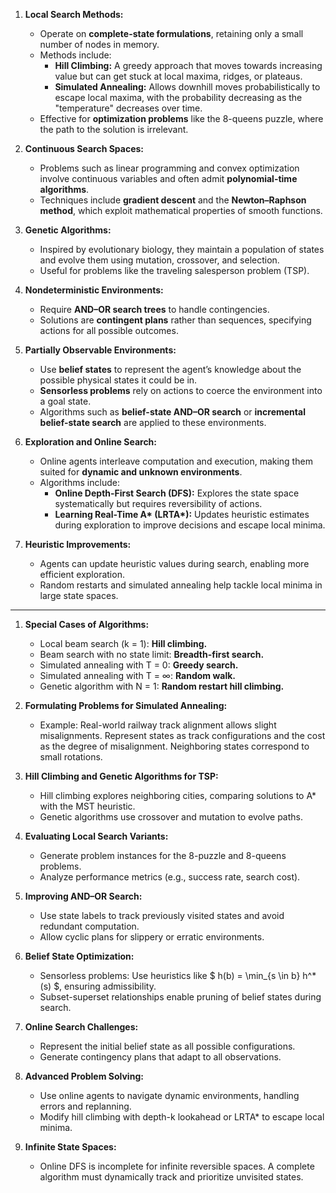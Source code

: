 1. **Local Search Methods:**
   - Operate on **complete-state formulations**, retaining only a small number of nodes in memory.
   - Methods include:
     - **Hill Climbing:** A greedy approach that moves towards increasing value but can get stuck at local maxima, ridges, or plateaus.
     - **Simulated Annealing:** Allows downhill moves probabilistically to escape local maxima, with the probability decreasing as the "temperature" decreases over time.
   - Effective for **optimization problems** like the 8-queens puzzle, where the path to the solution is irrelevant.

2. **Continuous Search Spaces:**
   - Problems such as linear programming and convex optimization involve continuous variables and often admit **polynomial-time algorithms**.
   - Techniques include **gradient descent** and the **Newton–Raphson method**, which exploit mathematical properties of smooth functions.

3. **Genetic Algorithms:**
   - Inspired by evolutionary biology, they maintain a population of states and evolve them using mutation, crossover, and selection.
   - Useful for problems like the traveling salesperson problem (TSP).

4. **Nondeterministic Environments:**
   - Require **AND–OR search trees** to handle contingencies.
   - Solutions are **contingent plans** rather than sequences, specifying actions for all possible outcomes.

5. **Partially Observable Environments:**
   - Use **belief states** to represent the agent’s knowledge about the possible physical states it could be in.
   - **Sensorless problems** rely on actions to coerce the environment into a goal state.
   - Algorithms such as **belief-state AND–OR search** or **incremental belief-state search** are applied to these environments.

6. **Exploration and Online Search:**
   - Online agents interleave computation and execution, making them suited for **dynamic and unknown environments**.
   - Algorithms include:
     - **Online Depth-First Search (DFS):** Explores the state space systematically but requires reversibility of actions.
     - **Learning Real-Time A\* (LRTA\*):** Updates heuristic estimates during exploration to improve decisions and escape local minima.

7. **Heuristic Improvements:**
   - Agents can update heuristic values during search, enabling more efficient exploration.
   - Random restarts and simulated annealing help tackle local minima in large state spaces.

---

1. **Special Cases of Algorithms:**
   - Local beam search (k = 1): **Hill climbing.**
   - Beam search with no state limit: **Breadth-first search.**
   - Simulated annealing with T = 0: **Greedy search.**
   - Simulated annealing with T = ∞: **Random walk.**
   - Genetic algorithm with N = 1: **Random restart hill climbing.**

2. **Formulating Problems for Simulated Annealing:**
   - Example: Real-world railway track alignment allows slight misalignments. Represent states as track configurations and the cost as the degree of misalignment. Neighboring states correspond to small rotations.

3. **Hill Climbing and Genetic Algorithms for TSP:**
   - Hill climbing explores neighboring cities, comparing solutions to A\* with the MST heuristic.
   - Genetic algorithms use crossover and mutation to evolve paths.

4. **Evaluating Local Search Variants:**
   - Generate problem instances for the 8-puzzle and 8-queens problems.
   - Analyze performance metrics (e.g., success rate, search cost).

5. **Improving AND–OR Search:**
   - Use state labels to track previously visited states and avoid redundant computation.
   - Allow cyclic plans for slippery or erratic environments.

6. **Belief State Optimization:**
   - Sensorless problems: Use heuristics like $ h(b) = \min_{s \in b} h^*(s) $, ensuring admissibility.
   - Subset-superset relationships enable pruning of belief states during search.

7. **Online Search Challenges:**
   - Represent the initial belief state as all possible configurations.
   - Generate contingency plans that adapt to all observations.

8. **Advanced Problem Solving:**
   - Use online agents to navigate dynamic environments, handling errors and replanning.
   - Modify hill climbing with depth-k lookahead or LRTA\* to escape local minima.

9. **Infinite State Spaces:**
   - Online DFS is incomplete for infinite reversible spaces. A complete algorithm must dynamically track and prioritize unvisited states.
